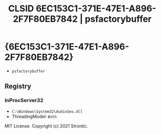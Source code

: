 ﻿---
title: "CLSID 6EC153C1-371E-47E1-A896-2F7F80EB7842 | psfactorybuffer"
excerpt: What is COM-Object CLSID 6EC153C1-371E-47E1-A896-2F7F80EB7842?
---

# {6EC153C1-371E-47E1-A896-2F7F80EB7842}

* `psfactorybuffer`

## Registry


### InProcServer32

* `C:\Windows\System32\AudioSes.dll`
* ThreadingModel: `Both`

MIT License. Copyright (c) 2021 Strontic.


